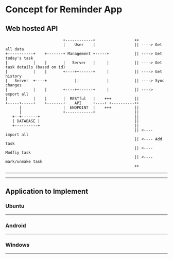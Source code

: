 # Concept for Reminder App
## Web hosted API



                             +------------+                 ++
                             |    User    |                 || ----> Get all data
    +-----------+    +-------+ Management +-----+           || ----> Get today's task
    |           |    |       |   Server   |     |           || ----> Get task details (based on id)
    |           |    |       +----++------+     |           || ----> Get history
    |   Server  +----+            ||            |           || ----> Sync changes
    |           |    |       +----++------+     |           || ----> export all
    |           |    |       |  RESTful   |    +++          ||
    +-----+-----+    +-------+    API     +----+ +----------++
          |                  |  ENDPOINT  |    +++          ||
          |                  +------------+                 ||
       +--+-------+                                         ||
       | DATABASE |                                         ||
       +----------+                                         ||
                                                            || <---- import all
                                                            || <---- Add task
                                                            || <---- Modfiy task
                                                            || <---- mark/unmake task
                                                            ++
---
---
## Application to Implement
### Ubuntu

---
### Android


---
### Windows


---
